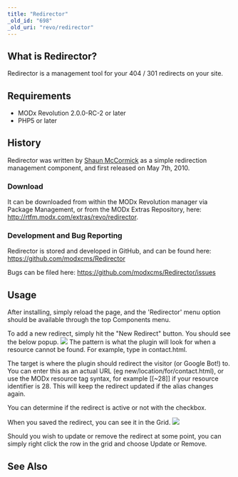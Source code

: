 ```yaml
---
title: "Redirector"
_old_id: "698"
_old_uri: "revo/redirector"
---
```


## What is Redirector?

Redirector is a management tool for your 404 / 301 redirects on your site.

## Requirements

- MODx Revolution 2.0.0-RC-2 or later
- PHP5 or later

## History

Redirector was written by [Shaun McCormick](/display/~splittingred) as a simple redirection management component, and first released on May 7th, 2010.

### Download

It can be downloaded from within the MODx Revolution manager via Package Management, or from the MODx Extras Repository, here: <http://rtfm.modx.com/extras/revo/redirector>.

### Development and Bug Reporting

Redirector is stored and developed in GitHub, and can be found here: <https://github.com/modxcms/Redirector>

Bugs can be filed here: <https://github.com/modxcms/Redirector/issues>

## Usage

After installing, simply reload the page, and the 'Redirector' menu option should be available through the top Components menu.

To add a new redirect, simply hit the "New Redirect" button. You should see the below popup. ![](/download/attachments/18677881/redir-new.png?version=1&modificationDate=1293980137000)
 The pattern is what the plugin will look for when a resource cannot be found. For example, type in contact.html.

The target is where the plugin should redirect the visitor (or Google Bot!) to. You can enter this as an actual URL (eg new/location/for/contact.html), or use the MODx resource tag syntax, for example \[\[~28\]\] if your resource identifier is 28. This will keep the redirect updated if the alias changes again.

You can determine if the redirect is active or not with the checkbox.

When you saved the redirect, you can see it in the Grid. 
![](/download/attachments/18677881/redir-overview.png?version=1&modificationDate=1293980281000)

Should you wish to update or remove the redirect at some point, you can simply right click the row in the grid and choose Update or Remove.

## See Also